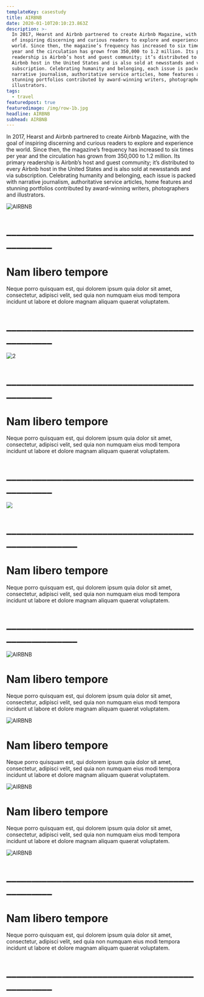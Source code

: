 ```yaml
---
templateKey: casestudy
title: AIRBNB
date: 2020-01-10T20:10:23.863Z
description: >-
  In 2017, Hearst and Airbnb partnered to create Airbnb Magazine, with the goal
  of inspiring discerning and curious readers to explore and experience the
  world. Since then, the magazine’s frequency has increased to six times per
  year and the circulation has grown from 350,000 to 1.2 million. Its primary
  readership is Airbnb’s host and guest community; it’s distributed to every
  Airbnb host in the United States and is also sold at newsstands and via
  subscription. Celebrating humanity and belonging, each issue is packed with
  narrative journalism, authoritative service articles, home features and
  stunning portfolios contributed by award-winning writers, photographers and
  illustrators.
tags:
  - travel
featuredpost: true
featuredimage: /img/row-1b.jpg
headline: AIRBNB
subhead: AIRBNB
---
```

In 2017, Hearst and Airbnb partnered to create Airbnb Magazine, with the goal of inspiring discerning and curious readers to explore and experience the world. Since then, the magazine’s frequency has increased to six times per year and the circulation has grown from 350,000 to 1.2 million. Its primary readership is Airbnb’s host and guest community; it’s distributed to every Airbnb host in the United States and is also sold at newsstands and via subscription. Celebrating humanity and belonging, each issue is packed with narrative journalism, authoritative service articles, home features and stunning portfolios contributed by award-winning writers, photographers and illustrators.

![AIRBNB](/img/add-layer-1.jpg "1")

# **\_\_\_\_\_\_\_\_\_\_\_\_\_\_\_\_\_\_\_\_\_\_\_\_\_\_\_\_\_\_\_\_\_\_\_\_\_\_\_\_\_\_\_\_\_\_**

# **N**am libero tempore

Neque porro quisquam est, qui dolorem ipsum quia dolor sit amet, consectetur, adipisci velit, sed quia non numquam eius modi tempora incidunt ut labore et dolore magnam aliquam quaerat voluptatem.

# **\_\_\_\_\_\_\_\_\_\_\_\_\_\_\_\_\_\_\_\_\_\_\_\_\_\_\_\_\_\_\_\_\_\_\_\_\_\_\_\_\_\_\_\_\_\_**

![](/img/add-layer-3.jpg "2")

# **\_\_\_\_\_\_\_\_\_\_\_\_\_\_\_\_\_\_\_\_\_\_\_\_\_\_\_\_\_\_\_\_\_\_\_\_\_\_\_\_\_\_\_\_\_\_**

# **N**am libero tempore

Neque porro quisquam est, qui dolorem ipsum quia dolor sit amet, consectetur, adipisci velit, sed quia non numquam eius modi tempora incidunt ut labore et dolore magnam aliquam quaerat voluptatem.

# **\_\_\_\_\_\_\_\_\_\_\_\_\_\_\_\_\_\_\_\_\_\_\_\_\_\_\_\_\_\_\_\_\_\_\_\_\_\_\_\_\_\_\_\_\_\_**

![](/img/row2b.jpg)

# **\_\_\_\_\_\_\_\_\_\_\_\_\_\_\_\_\_\_\_\_\_\_\_\_\_\_\_\_\_\_\_\_\_\_\_\_\_\_\_\_\_\_\_\_\_\_\_\_\_\__**

# **N**am libero tempore

Neque porro quisquam est, qui dolorem ipsum quia dolor sit amet, consectetur, adipisci velit, sed quia non numquam eius modi tempora incidunt ut labore et dolore magnam aliquam quaerat voluptatem.

# **\_\_\_\_\_\_\_\_\_\_\_\_\_\_\_\_\_\_\_\_\_\_\_\_\_\_\_\_\_\_\_\_\_\_\_\_\_\_\_\_\_\_\_\_\_\_\_\_\_\__**

![AIRBNB](/img/row3.jpg "2")

# **N**am libero tempore

Neque porro quisquam est, qui dolorem ipsum quia dolor sit amet, consectetur, adipisci velit, sed quia non numquam eius modi tempora incidunt ut labore et dolore magnam aliquam quaerat voluptatem.

![AIRBNB](/img/row4.jpg "3")

# **N**am libero tempore

Neque porro quisquam est, qui dolorem ipsum quia dolor sit amet, consectetur, adipisci velit, sed quia non numquam eius modi tempora incidunt ut labore et dolore magnam aliquam quaerat voluptatem.

![AIRBNB](/img/row5.jpg "4")

# **N**am libero tempore

Neque porro quisquam est, qui dolorem ipsum quia dolor sit amet, consectetur, adipisci velit, sed quia non numquam eius modi tempora incidunt ut labore et dolore magnam aliquam quaerat voluptatem.

![AIRBNB](/img/row6.jpg "5")

# **\_\_\_\_\_\_\_\_\_\_\_\_\_\_\_\_\_\_\_\_\_\_\_\_\_\_\_\_\_\_\_\_\_\_\_\_\_\_\_\_\_\_\_\_\_\_**

# **N**am libero tempore

Neque porro quisquam est, qui dolorem ipsum quia dolor sit amet, consectetur, adipisci velit, sed quia non numquam eius modi tempora incidunt ut labore et dolore magnam aliquam quaerat voluptatem.

# **\_\_\_\_\_\_\_\_\_\_\_\_\_\_\_\_\_\_\_\_\_\_\_\_\_\_\_\_\_\_\_\_\_\_\_\_\_\_\_\_\_\_\_\_\_\_**

